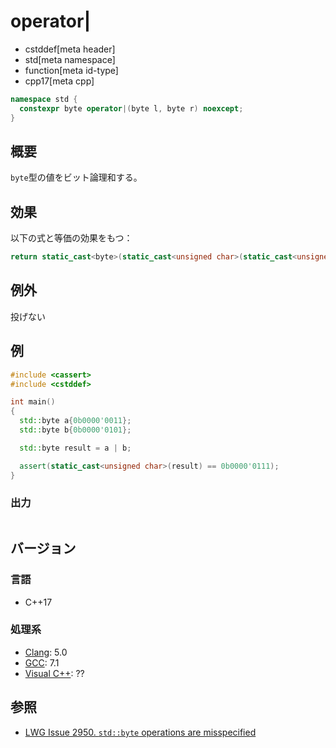 # operator|
* cstddef[meta header]
* std[meta namespace]
* function[meta id-type]
* cpp17[meta cpp]

```cpp
namespace std {
  constexpr byte operator|(byte l, byte r) noexcept;
}
```

## 概要
`byte`型の値をビット論理和する。


## 効果
以下の式と等価の効果をもつ：

```cpp
return static_cast<byte>(static_cast<unsigned char>(static_cast<unsigned int>(l) | static_cast<unsigned int>(r)));
```


## 例外
投げない


## 例
```cpp example
#include <cassert>
#include <cstddef>

int main()
{
  std::byte a{0b0000'0011};
  std::byte b{0b0000'0101};

  std::byte result = a | b;

  assert(static_cast<unsigned char>(result) == 0b0000'0111);
}
```

### 出力
```
```

## バージョン
### 言語
- C++17

### 処理系
- [Clang](/implementation.md#clang): 5.0
- [GCC](/implementation.md#gcc): 7.1
- [Visual C++](/implementation.md#visual_cpp): ??


## 参照
- [LWG Issue 2950. `std::byte` operations are misspecified](https://wg21.cmeerw.net/lwg/issue2950)
